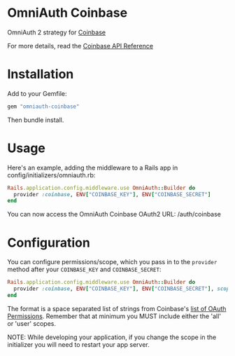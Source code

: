 # OmniAuth Coinbase

OmniAuth 2 strategy for [Coinbase](https://coinbase.com/)

For more details, read the [Coinbase API Reference](https://coinbase.com/docs/api/overview#oauth2)

# Installation

Add to your Gemfile:

```ruby
gem "omniauth-coinbase"
```

Then bundle install.

# Usage

Here's an example, adding the middleware to a Rails app in config/initializers/omniauth.rb:

```ruby
Rails.application.config.middleware.use OmniAuth::Builder do
  provider :coinbase, ENV["COINBASE_KEY"], ENV["COINBASE_SECRET"]
end
```

You can now access the OmniAuth Coinbase OAuth2 URL: /auth/coinbase

# Configuration

You can configure permissions/scope, which you pass in to the `provider` method after your `COINBASE_KEY` and `COINBASE_SECRET`:

```ruby
Rails.application.config.middleware.use OmniAuth::Builder do
  provider :coinbase, ENV["COINBASE_KEY"], ENV["COINBASE_SECRET"], scope: 'user send addresses'
end
```

The format is a space separated list of strings from Coinbase's [list of OAuth Permissions](https://coinbase.com/docs/api/authentication#permissions). Remember that at minimum you MUST include either the 'all' or 'user' scopes.

NOTE: While developing your application, if you change the scope in the initializer you will need to restart your app server.
